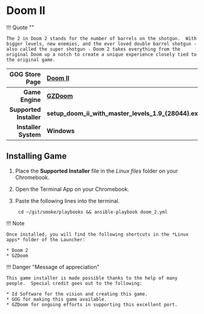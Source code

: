 # Doom II

!!! Quote ""

    The 2 in Doom 2 stands for the number of barrels on the shotgun.  With bigger levels, new enemies, and the ever loved double barrel shotgun - also called the super shotgun - Doom 2 takes everything from the original Doom up a notch to create a unique experience closely tied to the original game.

| GOG Store Page | [Doom II](https://www.gog.com/game/doom_ii) |
|--:|:--|
| **Game Engine** | **[GZDoom](https://zdoom.org/index)** |
| **Supported Installer** | **setup_doom_ii_with_master_levels_1.9_(28044).exe** |
| **Installer System** | **Windows** |

## Installing Game
1. Place the **Supported Installer** file in the *Linux files* folder on your Chromebook.
1. Open the Terminal App on your Chromebook.
1. Paste the following lines into the terminal.

        cd ~/git/smoke/playbooks && ansible-playbook doom_2.yml

!!! Note

    Once installed, you will find the following shortcuts in the *Linux apps* folder of the Launcher:
    
    * Doom 2
    * GZDoom

!!! Danger "Message of appreciation"

    This game installer is made possible thanks to the help of many people.  Special credit goes out to the following:
    
    * Id Software for the vision and creating this game.
    * GOG for making this game available.
    * GZDoom for ongoing efforts in supporting this excellent port.